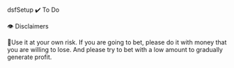 dsfSetup
✔️ To Do

👁️ Disclaimers

👷Use it at your own risk. If you are going to bet, please do it with money that you are willing to lose. And please try to bet with a low amount to gradually generate profit.
